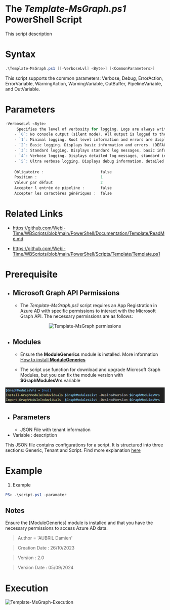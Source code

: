 ﻿# The *Template-MsGraph.ps1* PowerShell Script

This script description

# Syntax
```powershell
.\Template-MsGraph.ps1 [[-VerboseLvl] <Byte>] [<CommonParameters>]
```

This script supports the common parameters: Verbose, Debug, ErrorAction, ErrorVariable, WarningAction, 
WarningVariable, OutBuffer, PipelineVariable, and OutVariable.

# Parameters
```powershell
-VerboseLvl <Byte>
     Specifies the level of verbosity for logging. Logs are always written to a file, but console output varies:
    - `0`: No console output (silent mode). All output is logged to the file.
    - `1`: Minimal logging. Root level information and errors are displayed.
    - `2`: Basic logging. Displays basic information and errors. (DEFAULT)
    - `3`: Standard logging. Displays standard log messages, basic information, and errors.
    - `4`: Verbose logging. Displays detailed log messages, standard information, and errors.
    - `5`: Ultra verbose logging. Displays debug information, detailed log messages, standard information, and errors.
    
    Obligatoire :                         false
    Position :                            1
    Valeur par défaut                     2
    Accepter l entrée de pipeline :       false
    Accepter les caractères génériques :  false
```


# Related Links
- https://github.com/Webi-Time/WBScripts/blob/main/PowerShell/Documentation/Template/ReadMe.md

- https://github.com/Webi-Time/WBScripts/blob/main/PowerShell/Scripts/Template/Template.ps1
# Prerequisite
- ## Microsoft Graph API Permissions
	- The *Template-MsGraph.ps1* script requires an App Registration in Azure AD with specific permissions to interact with the Microsoft Graph API. The necessary permissions are as follows:

<p align='center'>
<img src='Template-MsGraph-Right.png' alt='Template-MsGraph permissions' width='auto' height='auto' />
</p>

- ## Modules
	- Ensure the **ModuleGenerics** module is installed. More information [How to install **ModuleGenerics**](/PowerShell/ReadMe-Modules-Installation.md)

	- The script use function for download and upgrade Microsoft Graph Modules, but you can fix the module version with **$GraphModulesVrs** variable
<p align='center'>
<img src='/Datas/Images/FixMsGraphModuleVersion.png' alt='FixMsGraphModuleVersion' width='auto' height='auto' />
</p>

- ## Parameters
	- JSON File with tenant information
- Variable : description

This JSON file contains configurations for a script. It is structured into three sections: Generic, Tenant and Script. Find more explanation [here](/PowerShell/ReadMe-JSON-File.md)

# Example

1. Example
```powershell
PS> .\script.ps1 -paramater
```

## Notes
Ensure the [ModuleGenerics] module is installed and that you have the necessary permissions to access Azure AD data.

>Author = 'AUBRIL Damien'

>Creation Date : 26/10/2023

>Version : 2.0

>Version Date : 05/09/2024

# Execution
<img src='Template-MsGraph-Execution.png' alt='Template-MsGraph-Execution' width='auto' height='auto' />

